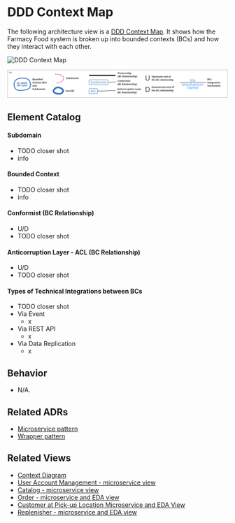 # DDD Context Map

<!-- Short description of the scope and nature of this architecture view. --> 

The following architecture view is a [DDD Context Map](https://learning.oreilly.com/library/view/patterns-principles-and/9781118714706/c07.xhtml). 
It shows how the Farmacy Food system is broken up into bounded contexts (BCs) and how they interact with each other. 

![DDD Context Map](../images/ddd-context-map2.png)

![DDD Context Map](../images/ddd-context-map-key.png)

## Element Catalog 

<!--
#### Element X
- info
- info
-->

#### Subdomain
- TODO closer shot
- info

#### Bounded Context
- TODO closer shot
- info

#### Conformist (BC Relationship)
- U/D
- TODO closer shot

#### Anticorruption Layer - ACL (BC Relationship)
- U/D
- TODO closer shot

#### Types of Technical Integrations between BCs
- TODO closer shot
- Via Event
    - x
- Via REST API
    - x
- Via Data Replication
    - x

## Behavior
- N/A.
 
## Related ADRs 
- [Microservice pattern](../ADRs/ADR004-cqrs-pattern.md)
- [Wrapper pattern](../ADRs/ADR004-wrapper-pattern.md)

<!--
- [AWS as the cloud provider](../ADRs/ADR006-aws-as-cloud-provider.md)
- [BFF pattern](../ADRs/ADR002-bff-pattern.md)cu
- [CQRS pattern](../ADRs/ADR005-cqrs-pattern.md)
- [Payment gateway](../ADRs/ADR002-payment-gateway.md)
-->

## Related Views
- [Context Diagram](context-diagram.md)
- [User Account Management - microservice view](user-account-mgmt-microservice-view.md)
- [Catalog - microservice view](catalog-microservice-view.md)
- [Order - microservice and EDA view](order-microservice-eda-view.md)
- [Customer at Pick-up Location Microservice and EDA View](customer-pickup-microservice-eda-view.md)
- [Replenisher - microservice and EDA view](replenish-microservice-eda-view.md)

<!--
- [AWS Deployment view](aws-deployment-view.md)
- [Hexagonal reference architeture view](hexagonal-reference-architecture.md)
--> 

